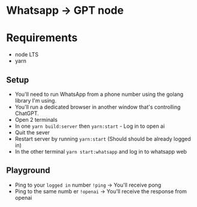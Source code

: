 # Whatsapp -> GPT node

# Requirements

- node LTS
- yarn

## Setup

- You'll need to run WhatsApp from a phone number using the golang library I'm using.
- You'll run a dedicated browser in another window that's controlling ChatGPT.
- Open 2 terminals
- In one `yarn build:server` then `yarn:start` - Log in to open ai 
 - Quit the sever
 - Restart server by running `yarn:start` (Should should be already logged in)
- In the other terminal `yarn start:whatsapp` and log in to whatsapp web


## Playground

- Ping to your `logged in` number `!ping` -> You'll receive pong
- Ping to the same numb er `!openai` -> You'll receive the response from openai

